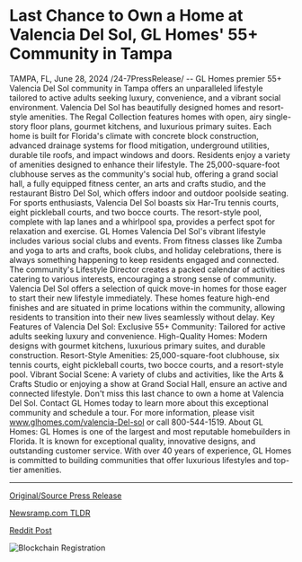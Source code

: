 # Last Chance to Own a Home at Valencia Del Sol, GL Homes' 55+ Community in Tampa

TAMPA, FL, June 28, 2024 /24-7PressRelease/ -- GL Homes premier 55+ Valencia Del Sol community in Tampa offers an unparalleled lifestyle tailored to active adults seeking luxury, convenience, and a vibrant social environment.  Valencia Del Sol has beautifully designed homes and resort-style amenities. The Regal Collection features homes with open, airy single-story floor plans, gourmet kitchens, and luxurious primary suites. Each home is built for Florida's climate with concrete block construction, advanced drainage systems for flood mitigation, underground utilities, durable tile roofs, and impact windows and doors.  Residents enjoy a variety of amenities designed to enhance their lifestyle. The 25,000-square-foot clubhouse serves as the community's social hub, offering a grand social hall, a fully equipped fitness center, an arts and crafts studio, and the restaurant Bistro Del Sol, which offers indoor and outdoor poolside seating. For sports enthusiasts, Valencia Del Sol boasts six Har-Tru tennis courts, eight pickleball courts, and two bocce courts. The resort-style pool, complete with lap lanes and a whirlpool spa, provides a perfect spot for relaxation and exercise.  GL Homes Valencia Del Sol's vibrant lifestyle includes various social clubs and events. From fitness classes like Zumba and yoga to arts and crafts, book clubs, and holiday celebrations, there is always something happening to keep residents engaged and connected. The community's Lifestyle Director creates a packed calendar of activities catering to various interests, encouraging a strong sense of community.  Valencia Del Sol offers a selection of quick move-in homes for those eager to start their new lifestyle immediately. These homes feature high-end finishes and are situated in prime locations within the community, allowing residents to transition into their new lives seamlessly without delay.  Key Features of Valencia Del Sol:  Exclusive 55+ Community: Tailored for active adults seeking luxury and convenience.  High-Quality Homes: Modern designs with gourmet kitchens, luxurious primary suites, and durable construction.  Resort-Style Amenities: 25,000-square-foot clubhouse, six tennis courts, eight pickleball courts, two bocce courts, and a resort-style pool.  Vibrant Social Scene: A variety of clubs and activities, like the Arts & Crafts Studio or enjoying a show at Grand Social Hall, ensure an active and connected lifestyle.  Don't miss this last chance to own a home at Valencia Del Sol. Contact GL Homes today to learn more about this exceptional community and schedule a tour.  For more information, please visit www.glhomes.com/valencia-Del-sol or call 800-544-1519.  About GL Homes: GL Homes is one of the largest and most reputable homebuilders in Florida. It is known for exceptional quality, innovative designs, and outstanding customer service. With over 40 years of experience, GL Homes is committed to building communities that offer luxurious lifestyles and top-tier amenities. 

---

[Original/Source Press Release](https://www.24-7pressrelease.com/press-release/512113/last-chance-to-own-a-home-at-valencia-del-sol-gl-homes-55-community-in-tampa)
                    

[Newsramp.com TLDR](None) 



[Reddit Post](https://www.reddit.com/r/TravelAndLeisureNews/comments/1dqdole/valencia_del_sol_premier_55_community_tailored/) 



![Blockchain Registration](https://cdn.newsramp.app/24-7PressRelease/qrcode/246/28/envyvhw0.webp)